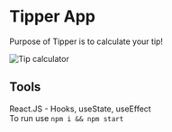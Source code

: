 # Tipper App
Purpose of Tipper is to calculate your tip!

![Tip calculator](https://i.imgur.com/koPMOGP.jpeg)

## Tools
React.JS - Hooks, useState, useEffect <br />
To run use `npm i && npm start`
